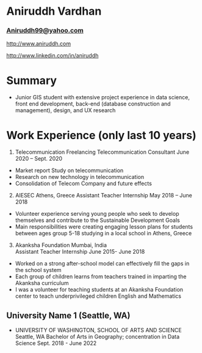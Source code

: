 # Aniruddh Vardhan

### Aniruddh99@yahoo.com

http://www.aniruddh.com

http://www.linkedin.com/in/aniruddh

# Summary

- Junior GIS student with extensive project experience in data science, front end development, back-end (database construction and management), design, and UX research

# Work Experience (only last 10 years)

1. Telecommunication Freelancing
 Telecommunication Consultant 						                    June 2020 – Sept. 2020
-	Market report Study on telecommunication
-	Research on new technology in telecommunication
-	Consolidation of Telecom Company and future effects

2. AIESEC										                Athens, Greece
 Assistant Teacher Internship 							 	     May 2018 – June 2018
-	Volunteer experience serving young people who seek to develop themselves and contribute to the Sustainable Development Goals
-	Main responsibilities were creating engaging lesson plans for students between ages group 5-18 studying in a local school in Athens, Greece

3. Akanksha Foundation									Mumbai, India  
 Assistant Teacher Internship							                     June 2015- June 2018
-	Worked on a strong after-school model can effectively fill the gaps in the school system
-	Each group of children learns from teachers trained in imparting the Akanksha curriculum
-	I was a volunteer for teaching students at an Akanksha Foundation center to teach underprivileged children English and Mathematics

## University Name 1 (Seattle, WA)

- UNIVERSITY OF WASHINGTON, SCHOOL OF ARTS AND SCIENCE					     Seattle, WA
Bachelor of Arts in Geography; concentration in Data Science				     Sept. 2018 - June 2022
